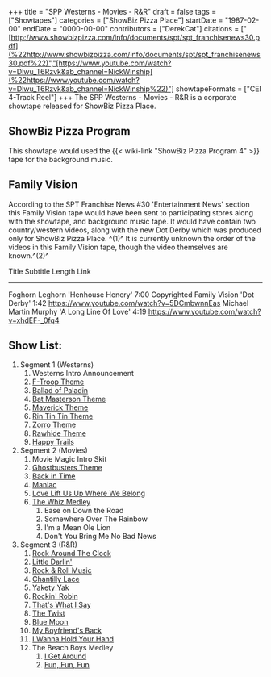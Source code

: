 +++
title = "SPP Westerns - Movies - R&R"
draft = false
tags = ["Showtapes"]
categories = ["ShowBiz Pizza Place"]
startDate = "1987-02-00"
endDate = "0000-00-00"
contributors = ["DerekCat"]
citations = ["[http://www.showbizpizza.com/info/documents/spt/spt_franchisenews30.pdf](%22http://www.showbizpizza.com/info/documents/spt/spt_franchisenews30.pdf%22)","[https://www.youtube.com/watch?v=Dlwu_T6Rzvk&ab_channel=NickWinship](%22https://www.youtube.com/watch?v=Dlwu_T6Rzvk&ab_channel=NickWinship%22)"]
showtapeFormats = ["CEI 4-Track Reel"]
+++
The SPP Westerns - Movies - R&R is a corporate showtape released for ShowBiz Pizza Place.

## ShowBiz Pizza Program

This showtape would used the {{< wiki-link "ShowBiz Pizza Program 4" >}} tape for the background music.

## Family Vision

According to the SPT Franchise News #30 'Entertainment News' section this Family Vision tape would have been sent to participating stores along with the showtape, and background music tape. It would have contain two country/western videos, along with the new Dot Derby which was produced only for ShowBiz Pizza Place. ^(1)^
It is currently unknown the order of the videos in this Family Vision tape, though the video themselves are known.^(2)^

  Title                   Subtitle                  Length   Link
  ----------------------- ------------------------- -------- ----------------------------------------------
  Foghorn Leghorn         'Henhouse Henery'       7:00     Copyrighted
  Family Vision           'Dot Derby'             1:42     https://www.youtube.com/watch?v=5DCmbwnnEas
  Michael Martin Murphy   'A Long Line Of Love'   4:19     https://www.youtube.com/watch?v=xhdEF-_0fq4

## Show List:

1.  Segment 1 (Westerns)
    1.  Westerns Intro Announcement
    2.  [F-Troop Theme](https://en.wikipedia.org/wiki/F_Troop)
    3.  [Ballad of Paladin](https://en.wikipedia.org/wiki/The_Ballad_of_Paladin)
    4.  [Bat Masterson Theme](https://en.wikipedia.org/wiki/Bat_Masterson_(TV_series))
    5.  [Maverick Theme](https://en.wikipedia.org/wiki/Maverick_(TV_series))
    6.  [Rin Tin Tin Theme](https://en.wikipedia.org/wiki/The_Adventures_of_Rin_Tin_Tin)
    7.  [Zorro Theme](https://en.wikipedia.org/wiki/Zorro_(1957_TV_series))
    8.  [Rawhide Theme](https://en.wikipedia.org/wiki/Rawhide_(TV_series))
    9.  [Happy Trails](https://en.wikipedia.org/wiki/Happy_Trails_(song))
2.  Segment 2 (Movies)
    1.  Movie Magic Intro Skit
    2.  [Ghostbusters Theme](https://en.wikipedia.org/wiki/Ghostbusters_(song))
    3.  [Back in Time](https://en.wikipedia.org/wiki/Music_of_the_Back_to_the_Future_series#Back_to_the_Future_(1985))
    4.  [Maniac](https://en.wikipedia.org/wiki/Maniac_(Michael_Sembello_song))
    5.  [Love Lift Us Up Where We Belong](https://en.wikipedia.org/wiki/Up_Where_We_Belong)
    6.  [The Whiz Medley](https://en.wikipedia.org/wiki/The_Wiz_(soundtrack))
        1.  Ease on Down the Road
        2.  Somewhere Over The Rainbow
        3.  I'm a Mean Ole Lion
        4.  Don't You Bring Me No Bad News
3.  Segment 3 (R&R)
    1.  [Rock Around The Clock](https://en.wikipedia.org/wiki/Rock_Around_the_Clock)
    2.  [Little Darlin'](https://en.wikipedia.org/wiki/Little_Darlin%27)
    3.  [Rock & Roll Music](https://en.wikipedia.org/wiki/Rock_and_Roll_Music_(song))
    4.  [Chantilly Lace](https://en.wikipedia.org/wiki/Chantilly_Lace_(song))
    5.  [Yakety Yak](https://en.wikipedia.org/wiki/Yakety_Yak)
    6.  [Rockin' Robin](https://en.wikipedia.org/wiki/Rockin%27_Robin_(song))
    7.  [That's What I Say](https://en.wikipedia.org/wiki/What%27d_I_Say)
    8.  [The Twist](https://en.wikipedia.org/wiki/The_Twist_(song))
    9.  [Blue Moon](https://en.wikipedia.org/wiki/Blue_Moon_(The_Marcels_album))
    10. [My Boyfriend's Back](https://en.wikipedia.org/wiki/My_Boyfriend%27s_Back_(song))
    11. [I Wanna Hold Your Hand](https://en.wikipedia.org/wiki/I_Want_to_Hold_Your_Hand)
    12. The Beach Boys Medley
        1.  [I Get Around](https://en.wikipedia.org/wiki/I_Get_Around)
        2.  [Fun, Fun, Fun](https://en.wikipedia.org/wiki/Fun,_Fun,_Fun)
